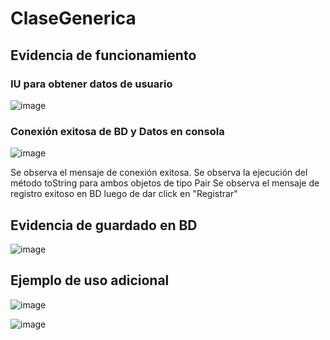 # ClaseGenerica

## Evidencia de funcionamiento

### IU para obtener datos de usuario

![image](https://github.com/user-attachments/assets/c4fb23cc-c96e-4c64-bad2-29e4bb755b40)

### Conexión exitosa de BD y Datos en consola

![image](https://github.com/user-attachments/assets/bb777a9c-c381-4738-b3e9-3b64d669c332)

Se observa el mensaje de conexión exitosa.
Se observa la ejecución del método toString para ambos objetos de tipo Pair
Se observa el mensaje de registro exitoso en BD luego de dar click en "Registrar"

## Evidencia de guardado en BD

![image](https://github.com/user-attachments/assets/8470ab57-f037-4e29-9abf-bd2280cccf1f)

## Ejemplo de uso adicional

![image](https://github.com/user-attachments/assets/0cb98cb7-7ab7-43dc-8876-42c7bcbc80d7)

![image](https://github.com/user-attachments/assets/997eb2e0-8ad5-47df-b9d8-56556f27dbcc)
